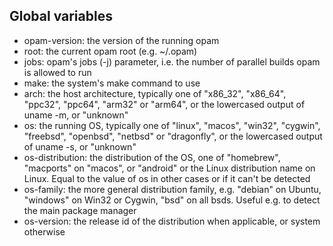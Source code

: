 ## Global variables

- opam-version: the version of the running opam
- root: the current opam root (e.g. ~/.opam)
- jobs: opam's jobs (-j) parameter, i.e. the number of parallel builds opam is
  allowed to run
- make: the system's make command to use
- arch: the host architecture, typically one of "x86_32", "x86_64", "ppc32",
  "ppc64", "arm32" or "arm64", or the lowercased output of uname -m, or
  "unknown"
- os: the running OS, typically one of "linux", "macos", "win32", "cygwin",
  "freebsd", "openbsd", "netbsd" or "dragonfly", or the lowercased output of
  uname -s, or "unknown"
- os-distribution: the distribution of the OS, one of "homebrew", "macports" on
  "macos", or "android" or the Linux distribution name on Linux. Equal to the
  value of os in other cases or if it can't be detected
- os-family: the more general distribution family, e.g. "debian" on Ubuntu,
  "windows" on Win32 or Cygwin, "bsd" on all bsds. Useful e.g. to detect the
  main package manager
- os-version: the release id of the distribution when applicable, or system
  otherwise
